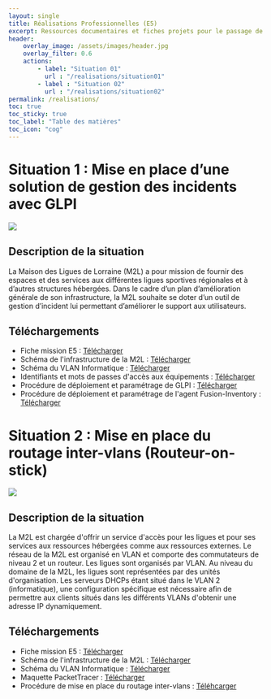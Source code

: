 ```yaml
---
layout: single
title: Réalisations Professionnelles (E5)
excerpt: Ressources documentaires et fiches projets pour le passage de l'épreuve E5
header:
    overlay_image: /assets/images/header.jpg
    overlay_filter: 0.6
    actions:
        - label: "Situation 01"
          url : "/realisations/situation01"
        - label : "Situation 02"
          url : "/realisations/situation02"
permalink: /realisations/
toc: true
toc_sticky: true
toc_label: "Table des matières"
toc_icon: "cog"
---
```


# Situation 1 : Mise en place d’une solution de gestion des incidents avec GLPI

![](https://glpi-project.org/wp-content/uploads/2017/03/logo-glpi-bleu-1.png)

## Description de la situation

La Maison des Ligues de Lorraine (M2L) a pour mission de fournir des espaces et des services aux différentes ligues sportives régionales et à d’autres structures hébergées.
Dans le cadre d’un plan d’amélioration générale de son infrastructure, la M2L souhaite se doter d’un outil de gestion d’incident lui permettant d’améliorer le support aux utilisateurs.


## Téléchargements

- Fiche mission E5 : [Télécharger](/bts/assets/files/e5/situation_01/situation_01.pdf)
- Schéma de l'infrastructure de la M2L : [Télécharger](/bts/assets/files/e5/situation_01/schema_infra_m2l.pdf)
- Schéma du VLAN Informatique : [Télécharger](/bts/assets/files/e5/situation_01/schema_vlan_info.pdf)
- Identifiants et mots de passes d'accès aux équipements : [Télécharger](/bts/assets/files/e5/situation_01/acces.docx)
- Procédure de déploiement et paramétrage de GLPI  : [Télécharger](/bts/assets/files/e5/situation_01/installation.pdf)
- Procédure de déploiement et paramétrage de l'agent Fusion-Inventory : [Télécharger]()

# Situation 2 : Mise en place du routage inter-vlans (Routeur-on-stick)

![](https://upload.wikimedia.org/wikipedia/commons/0/08/Cisco_logo_blue_2016.svg)

## Description de la situation

La M2L est chargée d'offrir un service d'accès pour les ligues et pour ses services aux ressources hébergées comme aux ressources externes. Le réseau de la M2L est organisé en VLAN et comporte des commutateurs de niveau 2 et un routeur. Les ligues sont organisés par VLAN. Au niveau du domaine de la M2L, les ligues sont représentées par des unités d'organisation. Les serveurs DHCPs étant situé dans le VLAN 2 (informatique), une configuration spécifique est nécessaire afin de permettre aux clients situés dans les différents VLANs d'obtenir une adresse IP dynamiquement.

## Téléchargements

- Fiche mission E5 : [Télécharger]()
- Schéma de l'infrastructure de la M2L : [Télécharger]()
- Schéma du VLAN Informatique : [Télécharger]()
- Maquette PacketTracer : [Télécharger]()
- Procédure de mise en place du routage inter-vlans : [Téléhcarger]()

